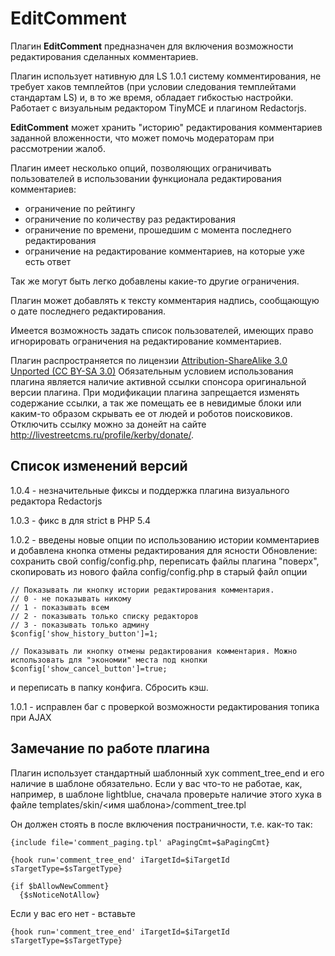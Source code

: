 EditComment
===========

Плагин <strong>EditComment</strong> предназначен для включения возможности редактирования сделанных  комментариев.<cut>

Плагин использует нативную для LS 1.0.1 систему комментирования, не требует хаков  темплейтов (при условии следования темплейтами стандартам LS) и, в то же время, обладает гибкостью настройки. Работает с визуальным редактором TinyMCE и плагином Redactorjs.

<strong>EditComment</strong> может хранить "историю" редактирования комментариев заданной вложенности, что может помочь модераторам при рассмотрении жалоб.

Плагин имеет несколько опций, позволяющих ограничивать пользователей в использовании функционала редактирования комментариев:

- ограничение по рейтингу
- ограничение по количеству раз редактирования
- ограничение по времени, прошедшим с момента последнего редактирования
- ограничение на редактирование комментариев, на которые уже есть ответ

Так же могут быть легко добавлены какие-то другие ограничения.

Плагин может добавлять к тексту комментария надпись, сообщающую о дате последнего редактирования.

Имеется возможность задать список пользователей, имеющих право игнорировать ограничения на редактирование комментариев.

Плагин распространяется по лицензии <a href="http://creativecommons.org/licenses/by-sa/3.0/deed.ru">Attribution-ShareAlike 3.0 Unported (CC BY-SA 3.0)</a>
Обязательным условием использования плагина является наличие активной ссылки спонсора оригинальной версии плагина. При модификации плагина запрещается изменять содержание ссылки, а так же помещать ее в невидимые блоки или каким-то образом скрывать ее от людей и роботов поисковиков. Отключить ссылку можно за донейт на сайте <a href="http://livestreetcms.ru/profile/kerby/donate/">http://livestreetcms.ru/profile/kerby/donate/</a>.


Список изменений версий
-----------------------
1.0.4 - незначительные фиксы и поддержка плагина визуального редактора Redactorjs

1.0.3 - фикс в для strict в PHP 5.4

1.0.2 - введены новые опции по использованию истории комментариев и добавлена кнопка отмены редактирования для ясности
Обновление: сохранить свой config/config.php, переписать файлы плагина "поверх", скопировать из нового файла config/config.php в старый файл опции 
```
// Показывать ли кнопку истории редактирования комментария.
// 0 - не показывать никому
// 1 - показывать всем
// 2 - показывать только списку редакторов
// 3 - показывать только админу
$config['show_history_button']=1;

// Показывать ли кнопку отмены редактирования комментария. Можно использовать для "экономии" места под кнопки
$config['show_cancel_button']=true;
```
и переписать в папку конфига. Сбросить кэш.


1.0.1 - исправлен баг с проверкой возможности редактирования топика при AJAX

Замечание по работе плагина
---------------------------

Плагин использует стандартный шаблонный хук comment_tree_end и его наличие в шаблоне обязательно. Если у вас что-то не работае, как, например, в шаблоне lightblue, сначала проверьте наличие этого хука в файле templates/skin/<имя шаблона>/comment_tree.tpl

Он должен стоять в после включения постраничности, т.е. как-то так:

```smarty
{include file='comment_paging.tpl' aPagingCmt=$aPagingCmt}

{hook run='comment_tree_end' iTargetId=$iTargetId sTargetType=$sTargetType}

{if $bAllowNewComment}
  {$sNoticeNotAllow}
```  

Если у вас его нет - вставьте

```smarty
{hook run='comment_tree_end' iTargetId=$iTargetId sTargetType=$sTargetType}
```  
